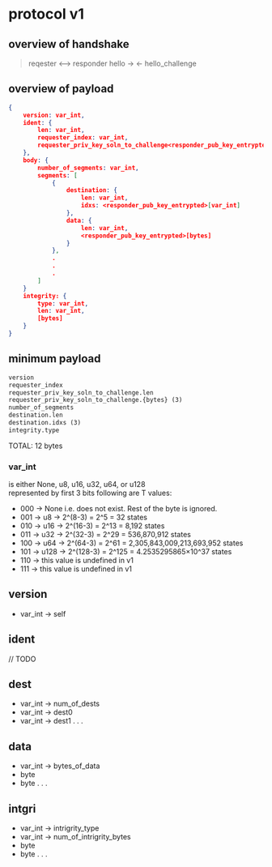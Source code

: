 # protocol v1

## overview of handshake
> reqester <--> responder
hello ->
<- hello_challenge



## overview of payload
```json
{
    version: var_int,
    ident: {
        len: var_int,
        requester_index: var_int,
        requester_priv_key_soln_to_challenge<responder_pub_key_entrypted>: [bytes + {body_ecryption_bool_byte}]
    },
    body: {
        number_of_segments: var_int,
        segments: [
            {
                destination: {
                    len: var_int,
                    idxs: <responder_pub_key_entrypted>[var_int]
                },
                data: {
                    len: var_int,
                    <responder_pub_key_entrypted>[bytes]
                }
            },
            .
            .
            .
        ]
    }
    integrity: {
        type: var_int,
        len: var_int,
        [bytes]
    }
}
```

## minimum payload
```txt
version
requester_index
requester_priv_key_soln_to_challenge.len
requester_priv_key_soln_to_challenge.{bytes} (3)
number_of_segments
destination.len
destination.idxs (3)
integrity.type
```
TOTAL: 12 bytes

### var_int
is either None, u8, u16, u32, u64, or u128  
represented by first 3 bits
following are T values:
- 000 -> None i.e. does not exist. Rest of the byte is ignored.
- 001 -> u8 -> 2^(8-3) = 2^5 = 32 states
- 010 -> u16 -> 2^(16-3) = 2^13 = 8,192 states
- 011 -> u32 -> 2^(32-3) = 2^29 = 536,870,912 states
- 100 -> u64 -> 2^(64-3) = 2^61 = 2,305,843,009,213,693,952 states
- 101 -> u128 -> 2^(128-3) = 2^125 = 4.2535295865×10^37 states
- 110 -> this value is undefined in v1
- 111 -> this value is undefined in v1

## version
- var_int -> self

## ident
// TODO

## dest
- var_int -> num_of_dests
- var_int -> dest0
- var_int -> dest1
.
.
.

## data
- var_int -> bytes_of_data
- byte
- byte
.
.
.

## intgri
- var_int -> intrigrity_type
- var_int -> num_of_intrigrity_bytes
- byte
- byte
.
.
.
